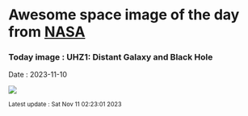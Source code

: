 
# Awesome space image of the day from [NASA](https://api.nasa.gov/)

### Today image : UHZ1: Distant Galaxy and Black Hole
Date : 2023-11-10

![](https://apod.nasa.gov/apod/image/2311/uhz1_1024.jpg)

<small>Latest update : Sat Nov 11 02:23:01 2023</small>
        